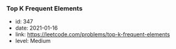 ### Top K Frequent Elements

* id: 347
* date: 2021-01-16
* link: https://leetcode.com/problems/top-k-frequent-elements
* level: Medium
